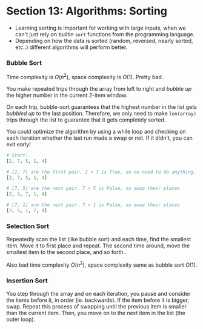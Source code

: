 # Section 13: Algorithms: Sorting

* Learning sorting is important for working with large inputs, when we can't just rely on builtin `sort` functions from the programming language.
* Depending on how the data is sorted (random, reversed, nearly sorted, etc..) different algorithms will perform better.

### Bubble Sort

Time complexity is $O(n^2)$, space complexity is $O(1)$. Pretty bad..

You make repeated trips through the array from left to right and *bubble up* the higher number in the current 2-item window.

On each trip, bubble-sort guarantees that the highest number in the list gets *bubbled up* to the last position. Therefore, we only need to make `len(array)` trips through the list to guarantee that it gets completely sorted.

You could optimize the algorithm by using a while loop and checking on each iteration whether the last run made a swap or not. If it didn't, you can exit early!

```py
# Start:
[2, 7, 5, 1, 4]

# [2, 7] are the first pair. 2 < 7 is True, so no need to do anything.
[2, 7, 5, 1, 4]

# [7, 5] are the next pair. 7 < 5 is False, so swap their places
[2, 5, 7, 1, 4]

# [7, 1] are the next pair. 7 < 1 is False, so swap their places
[2, 5, 1, 7, 4]
```

### Selection Sort

Repeatedly scan the list (like bubble sort) and each time, find the smallest item. Move it to first place and repeat. The second time around, move the smallest item to the second place, and so forth..

Also bad time complexity $O(n^2)$, space complexity same as bubble sort $O(1)$.

### Insertion Sort

You step through the array and on each iteration, you pause and consider the items before it, in order (ie. backwards). If the item before it is bigger, swap. Repeat this process of swapping until the previous item is smaller than the current item. Then, you move on to the next item in the list (the outer loop).
